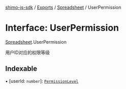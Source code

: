 [shimo-js-sdk](/README.md) / [Exports](/modules.md) / [Spreadsheet](/modules/Spreadsheet.md) / UserPermission

# Interface: UserPermission

[Spreadsheet](/modules/Spreadsheet.md).UserPermission

用户ID对应的权限等级

## Indexable

▪ [userId: `number`]: [`PermissionLevel`](/modules/Spreadsheet.md#permissionlevel)
